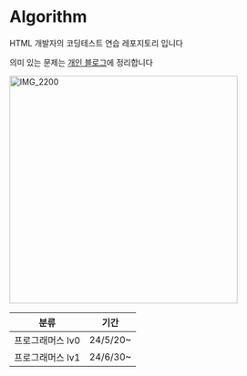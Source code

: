 # Algorithm

HTML 개발자의 코딩테스트 연습 레포지토리 입니다

의미 있는 문제는 [개인 블로그](https://clice.tistory.com/category/CS/%EC%BD%94%ED%85%8C%20%EB%AC%B8%EC%A0%9C%ED%92%80%EC%9D%B4)에 정리합니다

<img src="https://github.com/clicelee/Algorithm/assets/131771046/2685d8d7-266f-495a-8bc8-5ee16e3cad1f" alt="IMG_2200" width="400" >

| 분류 | 기간 |
|---------|--------|
| 프로그래머스 lv0   | 24/5/20~  |
| 프로그래머스 lv1   | 24/6/30~  |

